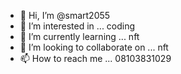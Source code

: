 - 👋 Hi, I’m @smart2055
- 👀 I’m interested in ... coding
- 🌱 I’m currently learning ... nft
- 💞️ I’m looking to collaborate on ... nft
- 📫 How to reach me ... 08103831029

<!---
smart2055/smart2055 is a ✨ special ✨ repository because its `README.md` (this file) appears on your GitHub profile.
You can click the Preview link to take a look at your changes.
--->
